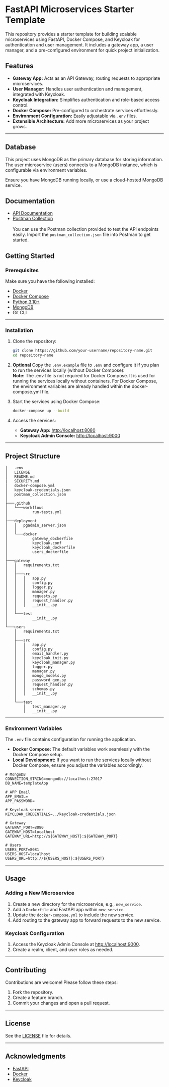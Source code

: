 # FastAPI Microservices Starter Template

This repository provides a starter template for building scalable microservices using FastAPI, Docker Compose, and Keycloak for authentication and user management. It includes a gateway app, a user manager, and a pre-configured environment for quick project initialization.

## Features

- **Gateway App:** Acts as an API Gateway, routing requests to appropriate microservices.
- **User Manager:** Handles user authentication and management, integrated with Keycloak.
- **Keycloak Integration:** Simplifies authentication and role-based access control.
- **Docker Compose:** Pre-configured to orchestrate services effortlessly.
- **Environment Configuration:** Easily adjustable via `.env` files.
- **Extensible Architecture:** Add more microservices as your project grows.

---

## Database
This project uses MongoDB as the primary database for storing information. 
The user microservice (users) connects to a MongoDB instance, which is configurable via environment variables.

Ensure you have MongoDB running locally, or use a cloud-hosted MongoDB service.

## Documentation
- [API Documentation](API.md)
- [Postman Collection](postman_collection.json)
<br><br>You can use the Postman collection provided to test the API endpoints easily. Import the `postman_collection.json` file into Postman to get started.

## Getting Started

### Prerequisites

Make sure you have the following installed:

- [Docker](https://www.docker.com/get-started)
- [Docker Compose](https://docs.docker.com/compose/install/)
- [Python 3.10+](https://www.python.org/)
- [MongoDB](https://www.mongodb.com/products/platform/atlas-database)
- Git CLI

---

### Installation

1. Clone the repository:

   ```bash
   git clone https://github.com/your-username/repository-name.git
   cd repository-name
   ```

2. __Optional__ Copy the `.env.example` file to `.env` and configure it if you plan to run the services locally (without Docker Compose):
   <br> __Note:__ The .env file is not required for Docker Compose. It is used for running the services locally without containers.
   For Docker Compose, the environment variables are already handled within the docker-compose.yml file.

3. Start the services using Docker Compose:

   ```bash
   docker-compose up --build
   ```

4. Access the services:

   - **Gateway App:** [http://localhost:8080](http://localhost:8080)
   - **Keycloak Admin Console:** [http://localhost:9000](http://localhost:9000)

---

## Project Structure

```plaintext
│   .env
│   LICENSE
│   README.md
|   SECURITY.md
│   docker-compose.yml
│   keycloak-credentials.json
│   postman_collection.json
│
├───.github
│   └───workflows
│           run-tests.yml
│
├───deployment
│   │   pgadmin_server.json
│   │
│   └───docker
│           gateway_dockerfile
│           keycloak.conf
│           keycloak_dockerfile
│           users_dockerfile
│
├───gateway
│   │   requirements.txt
│   │
│   ├───src
│   │   │   app.py
│   │   │   config.py
│   │   │   logger.py
│   │   │   manager.py
│   │   │   requests.py
│   │   │   request_handler.py
│   │   │   __init__.py
│   │
│   └───test
│           __init__.py
│
└───users
    │   requirements.txt
    │
    ├───src
    │   │   app.py
    │   │   config.py
    │   │   email_handler.py
    │   │   keycloak_init.py
    │   │   keycloak_manager.py
    │   │   logger.py
    │   │   manager.py
    │   │   mongo_models.py
    │   │   password_gen.py
    │   │   request_handler.py
    │   │   schemas.py
    │   │   __init__.py
    │
    └───test
        │   test_manager.py
        │   __init__.py
```


---

### Environment Variables

The `.env` file contains configuration for running the application.
* __Docker Compose:__ The default variables work seamlessly with the Docker Compose setup.
* __Local Development:__ If you want to run the services locally without Docker Compose, ensure you adjust the variables accordingly.




```plaintext
# MongoDB
CONNECTION_STRING=mongodb://localhost:27017
DB_NAME=templateApp

# APP Email
APP_EMAIL=
APP_PASSWORD=

# Keycloak server
KEYCLOAK_CREDENTIALS=../keycloak-credentials.json

# Gateway
GATEWAY_PORT=8080
GATEWAY_HOST=localhost
GATEWAY_URL=http://${GATEWAY_HOST}:${GATEWAY_PORT}

# Users
USERS_PORT=8081
USERS_HOST=localhost
USERS_URL=http://${USERS_HOST}:${USERS_PORT}
```

---

## Usage

### Adding a New Microservice

1. Create a new directory for the microservice, e.g., `new_service`.
2. Add a `Dockerfile` and FastAPI app within `new_service`.
3. Update the `docker-compose.yml` to include the new service.
4. Add routing to the gateway app to forward requests to the new service.

### Keycloak Configuration

1. Access the Keycloak Admin Console at [http://localhost:9000](http://localhost:9000).
2. Create a realm, client, and user roles as needed.

---

## Contributing

Contributions are welcome! Please follow these steps:

1. Fork the repository.
2. Create a feature branch.
3. Commit your changes and open a pull request.

---

## License

See the [LICENSE](LICENSE) file for details.

---

## Acknowledgments

- [FastAPI](https://fastapi.tiangolo.com/)
- [Docker](https://www.docker.com/)
- [Keycloak](https://www.keycloak.org/)

